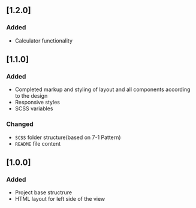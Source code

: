 ## [1.2.0]

### Added

- Calculator functionality

## [1.1.0]

### Added

- Completed markup and styling of layout and all components according to the design
- Responsive styles
- SCSS variables

### Changed

- `SCSS` folder structure(based on 7-1 Pattern)
- `README` file content

## [1.0.0]

### Added

- Project base structrure
- HTML layout for left side of the view

